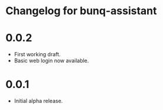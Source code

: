 # Changelog for bunq-assistant

0.0.2
=====
* First working draft.
* Basic web login now available.

0.0.1
=====
* Initial alpha release.

